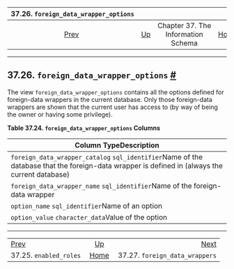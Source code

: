 <!--?xml version="1.0" encoding="UTF-8" standalone="no"?-->

|             37.26. `foreign_data_wrapper_options`             |                                                                    |                                    |                                                       |                                                                               |
| :-----------------------------------------------------------: | :----------------------------------------------------------------- | :--------------------------------: | ----------------------------------------------------: | ----------------------------------------------------------------------------: |
| [Prev](infoschema-enabled-roles.html "37.25. enabled_roles")  | [Up](information-schema.html "Chapter 37. The Information Schema") | Chapter 37. The Information Schema | [Home](index.html "PostgreSQL 17devel Documentation") |  [Next](infoschema-foreign-data-wrappers.html "37.27. foreign_data_wrappers") |

***

## 37.26. `foreign_data_wrapper_options` [#](#INFOSCHEMA-FOREIGN-DATA-WRAPPER-OPTIONS)

The view `foreign_data_wrapper_options` contains all the options defined for foreign-data wrappers in the current database. Only those foreign-data wrappers are shown that the current user has access to (by way of being the owner or having some privilege).

**Table 37.24. `foreign_data_wrapper_options` Columns**

| Column TypeDescription                                                                                                                        |
| --------------------------------------------------------------------------------------------------------------------------------------------- |
| `foreign_data_wrapper_catalog` `sql_identifier`Name of the database that the foreign-data wrapper is defined in (always the current database) |
| `foreign_data_wrapper_name` `sql_identifier`Name of the foreign-data wrapper                                                                  |
| `option_name` `sql_identifier`Name of an option                                                                                               |
| `option_value` `character_data`Value of the option                                                                                            |

***

|                                                               |                                                                    |                                                                               |
| :------------------------------------------------------------ | :----------------------------------------------------------------: | ----------------------------------------------------------------------------: |
| [Prev](infoschema-enabled-roles.html "37.25. enabled_roles")  | [Up](information-schema.html "Chapter 37. The Information Schema") |  [Next](infoschema-foreign-data-wrappers.html "37.27. foreign_data_wrappers") |
| 37.25. `enabled_roles`                                        |        [Home](index.html "PostgreSQL 17devel Documentation")       |                                                37.27. `foreign_data_wrappers` |
